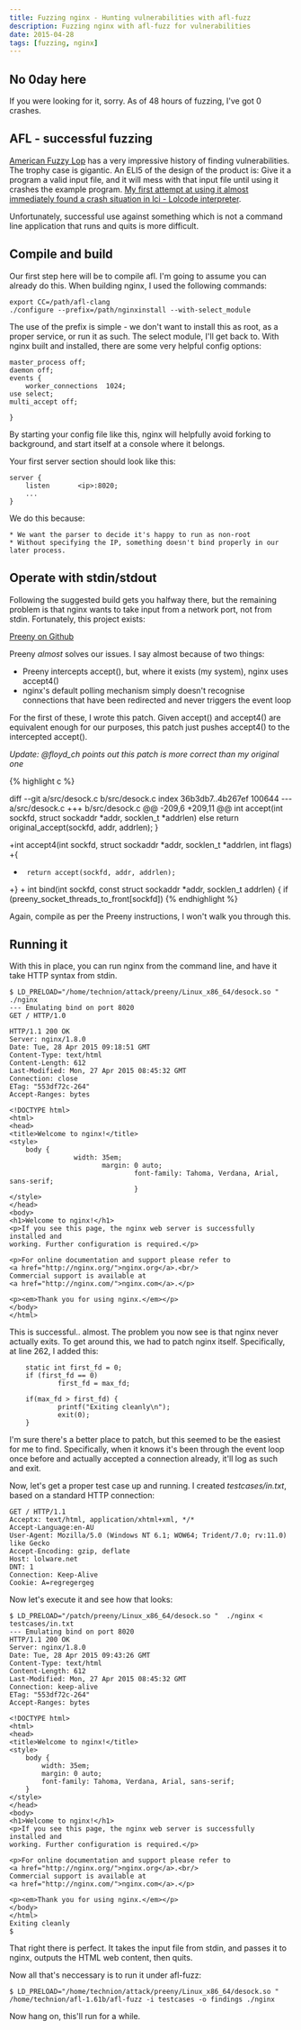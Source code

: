 ```yaml
---
title: Fuzzing nginx - Hunting vulnerabilities with afl-fuzz
description: Fuzzing nginx with afl-fuzz for vulnerabilities
date: 2015-04-28
tags: [fuzzing, nginx]
---
```


## No 0day here

If you were looking for it, sorry. As of 48 hours of fuzzing, I've got 0 crashes.


## AFL - successful fuzzing

[American Fuzzy Lop](http://lcamtuf.coredump.cx/afl/) has a very impressive history of finding vulnerabilities. The trophy case is gigantic. An ELI5 of the design of the product is: Give it a program a valid input file, and it will mess with that input file until using it crashes the example program. [My first attempt at using it almost immediately found a crash situation in lci - Lolcode interpreter](https://github.com/justinmeza/lci/commit/8c66da06673d4017e718d3db15247361a7930e80).

Unfortunately, successful use against something which is not a command line application that runs and quits is more difficult.

## Compile and build

Our first step here will be to compile afl. I'm going to assume you can already do this. When building nginx, I used the following commands:

    export CC=/path/afl-clang
    ./configure --prefix=/path/nginxinstall --with-select_module

The use of the prefix is simple - we don't want to install this as root, as a proper service, or run it as such. The select module, I'll get back to. With nginx built and installed,  there are some very helpful config options:

    master_process off;
    daemon off;
    events {
        worker_connections  1024;
	use select;
	multi_accept off;

    }

By starting your config file like this, nginx will helpfully avoid forking to background, and start itself at a console where it belongs.

Your first server section should look like this:

    server {
	    listen       <ip>:8020;
	    ...
    }

We do this because:

	* We want the parser to decide it's happy to run as non-root
	* Without specifying the IP, something doesn't bind properly in our later process.

## Operate with stdin/stdout

Following the suggested build gets you halfway there, but the remaining problem is that nginx wants to take input from a network port, not from stdin. Fortunately, this project exists:

<a class="btn btn-default" href="https://github.com/zardus/preeny">Preeny on Github</a>

Preeny _almost_ solves our issues. I say almost because of two things:

* Preeny intercepts accept(), but, where it exists (my system), nginx uses accept4()
* nginx's default polling mechanism simply doesn't recognise connections that have been redirected and never triggers the event loop

For the first of these, I wrote this patch. Given accept() and accept4() are equivalent enough for our purposes, this patch just pushes accept4() to the intercepted accept().

*Update: @floyd_ch points out this patch is more correct than my original one*

{% highlight c %}

diff --git a/src/desock.c b/src/desock.c
index 36b3db7..4b267ef 100644
--- a/src/desock.c
+++ b/src/desock.c
@@ -209,6 +209,11 @@ int accept(int sockfd, struct sockaddr *addr, socklen_t *addrlen)
        else return original_accept(sockfd, addr, addrlen);
 }

+int accept4(int sockfd, struct sockaddr *addr, socklen_t *addrlen, int flags)
+{
+      return accept(sockfd, addr, addrlen);
+}
+
 int bind(int sockfd, const struct sockaddr *addr, socklen_t addrlen)
 {
        if (preeny_socket_threads_to_front[sockfd])
{% endhighlight %}

Again, compile as per the Preeny instructions, I won't walk you through this.

## Running it

With this in place, you can run nginx from the command line, and have it take HTTP syntax from stdin.


```
$ LD_PRELOAD="/home/technion/attack/preeny/Linux_x86_64/desock.so "  ./nginx
--- Emulating bind on port 8020
GET / HTTP/1.0

HTTP/1.1 200 OK
Server: nginx/1.8.0
Date: Tue, 28 Apr 2015 09:18:51 GMT
Content-Type: text/html
Content-Length: 612
Last-Modified: Mon, 27 Apr 2015 08:45:32 GMT
Connection: close
ETag: "553df72c-264"
Accept-Ranges: bytes

<!DOCTYPE html>
<html>
<head>
<title>Welcome to nginx!</title>
<style>
    body {
	            width: 35em;
			           margin: 0 auto;
					           font-family: Tahoma, Verdana, Arial, sans-serif;
						       }
</style>
</head>
<body>
<h1>Welcome to nginx!</h1>
<p>If you see this page, the nginx web server is successfully installed and
working. Further configuration is required.</p>

<p>For online documentation and support please refer to
<a href="http://nginx.org/">nginx.org</a>.<br/>
Commercial support is available at
<a href="http://nginx.com/">nginx.com</a>.</p>

<p><em>Thank you for using nginx.</em></p>
</body>
</html>
```

This is successful.. almost. The problem you now see is that nginx never actually exits. To get around this, we had to patch nginx itself. Specifically, at line 262, I added this:

```
    static int first_fd = 0;
    if (first_fd == 0)
            first_fd = max_fd;

    if(max_fd > first_fd) {
            printf("Exiting cleanly\n");
            exit(0);
    }
```

I'm sure there's a better place to patch, but this seemed to be the easiest for me to find. Specifically, when it knows it's been through the event loop once before and actually accepted a connection already, it'll log as such and exit.

Now, let's get a proper test case up and running. I created _testcases/in.txt_, based on a standard HTTP connection:

```
GET / HTTP/1.1
Acceptx: text/html, application/xhtml+xml, */*
Accept-Language:en-AU
User-Agent: Mozilla/5.0 (Windows NT 6.1; WOW64; Trident/7.0; rv:11.0) like Gecko
Accept-Encoding: gzip, deflate
Host: lolware.net
DNT: 1
Connection: Keep-Alive
Cookie: A=regregergeg
```

Now let's execute it and see how that looks:

```
$ LD_PRELOAD="/patch/preeny/Linux_x86_64/desock.so "  ./nginx < testcases/in.txt
--- Emulating bind on port 8020
HTTP/1.1 200 OK
Server: nginx/1.8.0
Date: Tue, 28 Apr 2015 09:43:26 GMT
Content-Type: text/html
Content-Length: 612
Last-Modified: Mon, 27 Apr 2015 08:45:32 GMT
Connection: keep-alive
ETag: "553df72c-264"
Accept-Ranges: bytes

<!DOCTYPE html>
<html>
<head>
<title>Welcome to nginx!</title>
<style>
    body {
        width: 35em;
        margin: 0 auto;
        font-family: Tahoma, Verdana, Arial, sans-serif;
    }
</style>
</head>
<body>
<h1>Welcome to nginx!</h1>
<p>If you see this page, the nginx web server is successfully installed and
working. Further configuration is required.</p>

<p>For online documentation and support please refer to
<a href="http://nginx.org/">nginx.org</a>.<br/>
Commercial support is available at
<a href="http://nginx.com/">nginx.com</a>.</p>

<p><em>Thank you for using nginx.</em></p>
</body>
</html>
Exiting cleanly
$
```

That right there is perfect. It takes the input file from stdin, and passes it to nginx, outputs the HTML web content, then quits.

Now all that's neccessary is to run it under afl-fuzz:

	$ LD_PRELOAD="/home/technion/attack/preeny/Linux_x86_64/desock.so " /home/technion/afl-1.61b/afl-fuzz -i testcases -o findings ./nginx

Now hang on, this'll run for a while.
